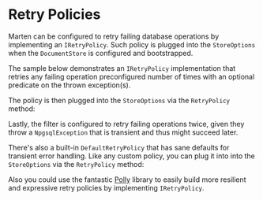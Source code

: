 # Retry Policies

Marten can be configured to retry failing database operations by implementing an `IRetryPolicy`. Such policy is plugged into the `StoreOptions` when the `DocumentStore` is configured and bootstrapped.

The sample below demonstrates an `IRetryPolicy` implementation that retries any failing operation preconfigured number of times with an optional predicate on the thrown exception(s).

<!-- snippet: sample_retrypolicy-samplepolicy -->
<!-- endSnippet -->

The policy is then plugged into the `StoreOptions` via the `RetryPolicy` method:

<!-- snippet: sample_retrypolicy-samplepolicy-pluggingin -->
<!-- endSnippet -->

Lastly, the filter is configured to retry failing operations twice, given they throw a `NpgsqlException` that is transient and thus might succeed later.

There's also a built-in `DefaultRetryPolicy` that has sane defaults for transient error handling. Like any custom policy, you can plug it into into the `StoreOptions` via the `RetryPolicy` method:

<!-- snippet: sample_retrypolicy-samplepolicy-default -->
<!-- endSnippet -->

Also you could use the fantastic [Polly](https://www.nuget.org/packages/polly) library to easily build more resilient and expressive retry policies by implementing `IRetryPolicy`.

